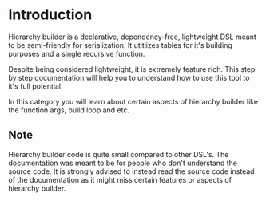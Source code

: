 # Introduction
Hierarchy builder is a declarative, dependency-free, lightweight DSL meant to be semi-friendly for serialization. It utitlizes tables for it's building purposes and a single recursive function.

Despite being considered lightweight, it is extremely feature rich. This step by step documentation will help you to understand how to use this tool to it's full potential.

In this category you will learn about certain aspects of hierarchy builder like the function args, build loop and etc.

## Note
Hierarchy builder code is quite small compared to other DSL's. The documentation was meant to be for people who don't understand the source code. It is strongly advised to instead read the source code instead of the documentation as it might miss certain features or aspects of hierarchy builder.
